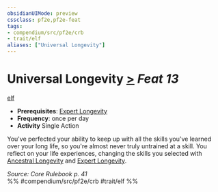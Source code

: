 ```yaml
---
obsidianUIMode: preview
cssclass: pf2e,pf2e-feat
tags:
- compendium/src/pf2e/crb
- trait/elf
aliases: ["Universal Longevity"]
---
```

# Universal Longevity  [>](rules/core-rulebook/chapter-9-playing-the-game.md#Actions "Single Action") *Feat 13*  
[elf](rules/traits/elf.md "Elf Ancestry & Heritage Trait")  

- **Prerequisites**: [Expert Longevity](compendium/feats/expert-longevity.md)
- **Frequency**: once per day
- **Activity** Single Action

You've perfected your ability to keep up with all the skills you've learned over your long life, so you're almost never truly untrained at a skill. You reflect on your life experiences, changing the skills you selected with [Ancestral Longevity](compendium/feats/ancestral-longevity.md) and [Expert Longevity](compendium/feats/expert-longevity.md).

*Source: Core Rulebook p. 41*  
%% #compendium/src/pf2e/crb #trait/elf %%